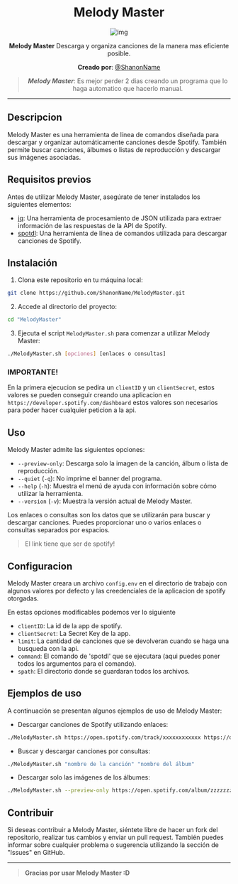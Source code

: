 <div align="center">

# Melody Master

![img](http://raw.github.com/ShanonName/MelodyMaster/MelodyMaster.png)

**Melody Master** Descarga y organiza canciones de la manera mas eficiente posible.

**Creado por**: [@ShanonName](https://github.com/ShanonName/)

> ***Melody Master***: Es mejor perder 2 dias creando un programa que lo haga automatico que hacerlo manual.

----
</div>

## Descripcion

Melody Master es una herramienta de línea de comandos diseñada para descargar y organizar automáticamente canciones desde Spotify. También permite buscar canciones, álbumes o listas de reproducción y descargar sus imágenes asociadas.

## Requisitos previos

Antes de utilizar Melody Master, asegúrate de tener instalados los siguientes elementos:

- [jq](https://stedolan.github.io/jq/): Una herramienta de procesamiento de JSON utilizada para extraer información de las respuestas de la API de Spotify.
- [spotdl](https://github.com/spotDL/spotify-downloader): Una herramienta de línea de comandos utilizada para descargar canciones de Spotify.

## Instalación

1. Clona este repositorio en tu máquina local:

```bash
git clone https://github.com/ShanonName/MelodyMaster.git
```

2. Accede al directorio del proyecto:

```bash
cd "MelodyMaster"
```

3. Ejecuta el script `MelodyMaster.sh` para comenzar a utilizar Melody Master:

```bash
./MelodyMaster.sh [opciones] [enlaces o consultas]
```

### IMPORTANTE!

En la primera ejecucion se pedira un `clientID` y un `clientSecret`, estos valores
se pueden conseguir creando una aplicacion en `https://developer.spotify.com/dashboard`
estos valores son necesarios para poder hacer cualquier peticion a la api.

## Uso

Melody Master admite las siguientes opciones:

- `--preview-only`: Descarga solo la imagen de la canción, álbum o lista de reproducción.
- `--quiet` (`-q`): No imprime el banner del programa.
- `--help` (`-h`): Muestra el menú de ayuda con información sobre cómo utilizar la herramienta.
- `--version` (`-v`): Muestra la versión actual de Melody Master.

Los enlaces o consultas son los datos que se utilizarán para buscar y descargar canciones. Puedes proporcionar uno o varios enlaces o consultas separados por espacios.

> El link tiene que ser de spotify!

## Configuracion

Melody Master creara un archivo `config.env` en el directorio de trabajo con algunos valores por defecto
y las creedenciales de la aplicacion de spotify otorgadas.

En estas opciones modificables podemos ver lo siguiente

- `clientID`: La id de la app de spotify.
- `clientSecret`: La Secret Key de la app.
- `limit`: La cantidad de canciones que se devolveran cuando se haga una busqueda con la api.
- `command`: El comando de 'spotdl' que se ejecutara (aqui puedes poner todos los argumentos para el comando).
- `spath`: El directorio donde se guardaran todos los archivos.

## Ejemplos de uso

A continuación se presentan algunos ejemplos de uso de Melody Master:

- Descargar canciones de Spotify utilizando enlaces:

```bash
./MelodyMaster.sh https://open.spotify.com/track/xxxxxxxxxxxx https://open.spotify.com/track/yyyyyyyyyyyy
```

- Buscar y descargar canciones por consultas:

```bash
./MelodyMaster.sh "nombre de la canción" "nombre del álbum"
```

- Descargar solo las imágenes de los álbumes:

```bash
./MelodyMaster.sh --preview-only https://open.spotify.com/album/zzzzzzzzzzzz https://open.spotify.com/album/wwwwwwwwwwww
```

## Contribuir

Si deseas contribuir a Melody Master, siéntete libre de hacer un fork del repositorio, realizar tus cambios y enviar un pull request. También puedes informar sobre cualquier problema o sugerencia utilizando la sección de "Issues" en GitHub.

----

> **Gracias por usar Melody Master :D**
